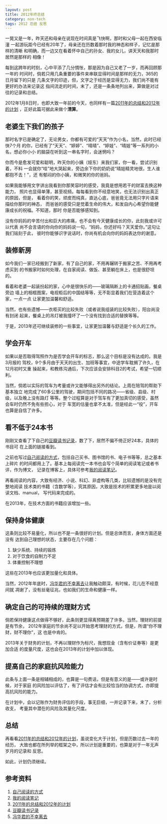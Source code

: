 ```yaml
---
layout: post
title: 2012年终总结 
category: non-tech
tags: 2012 总结 反思
---
```


一晃又是一年，昨天还和母亲在说现在时间真是飞快啊，那时和父母一起在西安临潼
一起游玩距今已经有20年了，母亲还在历数着那时我的神态和样子，记忆是那样的清晰
和明确，而一边又在看着怀中自己的孙女、我的女儿，讲天天和我那时居然是那样的
相像！

每到这跨年的时刻，心中平添了几分惆怅，那是因为自己又老了一岁，而再回顾那一年的
时间时，倘若只用几条重要的事件来串联显得时间是那样的无力，365的日月留下的只是
几条文字的印迹，但，文字之于经历是显得无力，我们尚不能有更好的办法来记录这
指间流走的时间，末了，还是一条条地列出来，算做是对过往的记录和总结。

2012年1月8日时，也即大致一年前的今天，也同样有一篇[2011年的总结和2012年的计划][2011年的总结和2012年的计划]
，正好此篇可据此来做个**清算**。

## 老婆生下我们的孩子

那时名字已是确定了，无论男女，你都有可爱的“天天”作为小名，当然，此时已经快7个月
的你，已经有了“天天”、“婷婷”、“晴晴”、“婷娃”、“晴娃”等一系列的小名，想必你小小
的脑袋在听到这一串名字时，会迷惘吗？

你而今是愈发可爱和聪明，昨天你的小姨（娅东）来我们家，你一看，尝试识别着，不料
一会就你“哇”地大哭起来，旁边余下你的奶奶说“晴娃精灵地很，生人谁都抱不去！”，还
有郁闷的你小姨，和微笑的你的爸妈。

如果我能够用文字讲出我看到你那笑容时的感受，我竟是想用若干的财富去换这种能力，
照片也显得单薄，甚至视频。每每看到你不经意地笑，也无法识别出真正的原因，但是，
看着你的笑，顽皮而纯真，直达心底，爸爸竟无法用只字片语来描绘你那时的神态，
而爸爸的感受只是觉着生命的伟大，和发自内心希望你能健康成长的祝福。不知道，那时
你是否能够感知到。

没有你妈妈的辛苦付出和巨大的疼痛，也不会有今天健康成长的你，此刻我或许可以代表
尚不会言语的你向你的妈妈说一句，“妈妈，你还好吗？天天爱你。”这句让我们铭刻于此，
彼时你能够识字说话时，你尚有机会向你的妈妈表达你的谢意。

## 装修新房

如今我们一家已经搬到了新家，有了自己的家，不用再辗转于搬家之苦、不用再考虑买到
的书搬家时如何处理，在自家阅读、做饭、甚至躺在床上，也是很舒坦的。

看着和老婆一起装扮起的家，心中是很快乐的——玻璃隔断上的卡通招贴画，餐桌旁边
墙上的相框图案，电视柜后的中国结等等，无不彰显着我们在营造着这个家，一点一点
让家更加温馨和舒适。

当然，也有些遗憾——衣柜买的比较失败（或者说我组装的比较失败），阳台尚没有封闭
起来，餐桌上的吊灯被我撞坏了一个没有找到合适的替换等等。

于是，2013年还可继续装修的一些事宜，让家更加温馨与舒适是个长久的工作。

## 学会开车

如果以是否取得驾照作为是否学会开车的标志，那么这个目标是没有达成的。我是3月报的
驾校，9个多月由于天天的出生、加班等事宜，中途学车耽搁了许久，在12月初时又重
操起来，和教练沟通后，下次应该会安排科目2的考试，希望一切顺利。

当然，倘若以实际的驾车为考量或许又能够得出另外的结论。上周在陪驾的帮助下基本独立
地完成了60多公里的驾驶，期间包括不同的路况——省级、县级、村级，以及晚上没有路灯
等等。整个过程算是对于驾车有了更加真切的感受，虽然会车时仍然不免有些担心，对于
车宽的估量也拿不太准，但是经此一“役”，开车也算是自信了许多。

## 看不低于24本书

刚刚又查看了下自己的[豆瓣读书记录][豆瓣读书记录]，数了下，居然不偏不倚正好24本，具体的书目可
在上面的链接看到。

之前也写过[自己阅读的方式][自己阅读的方式]，包括自己买书、图书馆的书、电子书等等，总之基本上碎片
的时间都用上了。基本上每阅读完一本书也会写个简单的阅读笔记或者书评，作为博文，
记录在博客上，具体可参考[我的阅读笔记][我的阅读笔记]。

再看阅读的内容，大致有经济、小说、科幻、非虚构等几类，比较遗憾的是没有完整地阅读
技术类的书籍（含数学等），究其原因，大致是技术的积累更多地是以阅读文档、manual，
写代码来完成的。

在2013年，在技术方面的书籍应该增加一些。

## 保持身体健康

这条则比较不易量化，所以也不是一条很好的计划。但是总体而言，身体方面还是没有
达到自己理想的状态，主要存在几个问题：

1. 缺少系统、持续的锻炼
2. 对于饮食的自制力不足
3. 体重控制不理想

这些在2013年也应该更加量化和具体。

当然，2012年年底时，[冯华君的不幸离去][冯华君的不幸离去]让我触动颇深，有时候，花儿在不经意间就
凋谢了，没有丝毫征兆，也如我们的生命和健康一样。

## 确定自己的可持续的理财方式

倘若保持健康这点做得不够好，此条则更显得离预期差了许多。当然，理财的前提是有节余，
2012年家庭的节余尚不足以开始思考理财的方式，但是，所谓“你不理财，财不理你”，这
也是中肯的。

2013年关于财务的计划，不再以理财作为标尺，我想现金（含有价证券等）是更加合适
的度量尺度，这也会在2013年的计划中加以体现。

## 提高自己的家庭抗风险能力

此条与上面一条是相辅相成的，也算是一句费话，但是有意义的是——或许是时候，对于家庭
的风险加以评估了，有了评估才会有比较恰当的协调方式，亦即提高抗风险的能力。

在计划中，会以记账作为财务评估的手段，事无巨细，一并记录下来，末了，分析收支，
考量其中潜在的风险及其量化尺度。

## 总结

再看看[2011年的总结和2012年的计划][2011年的总结和2012年的计划]，虽说变化大于计划，但是历数过去一年的经历，
大致也都在所列举的框架之中，所以计划是重要的，也算是对于一年无声岁月的记录和
反思。

如此，计划仍须继续。

## 参考资料
1. [自己阅读的方式][自己阅读的方式]
2. [我的阅读笔记][我的阅读笔记]
3. [2011年的总结和2012年的计划][2011年的总结和2012年的计划]
4. [豆瓣读书记录][豆瓣读书记录]
5. [冯华君的不幸离去][冯华君的不幸离去]


[自己阅读的方式]: http://towerjoo.github.com/blog/2012/06/09/%E9%98%85%E8%AF%BB%E4%B8%8E%E5%87%8F%E8%82%A5/
[我的阅读笔记]: http://towerjoo.github.com/category/reading/
[2011年的总结和2012年的计划]: http://towerjoo.github.com/blog/2012/01/08/2011%E5%B9%B4%E6%80%BB%E7%BB%93%E6%9A%A82012%E5%B9%B4%E8%AE%A1%E5%88%92-2011%E5%B9%B4%E6%80%BB%E7%BB%93%E6%9A%A82012%E5%B9%B4%E8%AE%A1%E5%88%92/
[豆瓣读书记录]: http://book.douban.com/people/topman/collect?sort=time&start=0&filter=all&mode=grid&tags_sort=count
[冯华君的不幸离去]: http://towerjoo.github.com/blog/2012/12/25/animal-farm-and-huangyongyu-and-fit/


